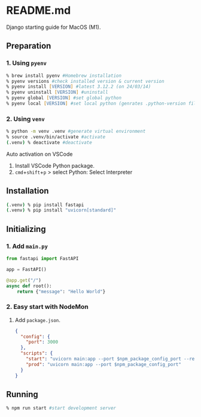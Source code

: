# README.md
Django starting guide for MacOS (M1).

## Preparation
### 1. Using `pyenv`
```zsh
% brew install pyenv #Homebrew installation
% pyenv versions #check installed version & current version
% pyenv install [VERSION] #latest 3.12.2 (on 24/03/14)
% pyenv uninstall [VERSION] #uninstall
% pyenv global [VERSION] #set global python
% pyenv local [VERSION] #set local python (genrates .python-version file)
```
### 2. Using `venv`
```zsh
% python -m venv .venv #generate virtual environment
% source .venv/bin/activate #activate
(.venv) % deactivate #deactivate
```
Auto activation on VSCode
  1. Install VSCode Python package.
  1. `cmd`+`shift`+`p` > select Python: Select Interpreter

## Installation
```zsh
(.venv) % pip install fastapi
(.venv) % pip install "uvicorn[standard]"
```

## Initializing
### 1. Add `main.py`
```py
from fastapi import FastAPI

app = FastAPI()

@app.get("/")
async def root():
    return {"message": "Hello World"}
```
### 2. Easy start with NodeMon
1. Add `package.json`.
    ```json
    {
      "config": {
        "port": 3000
      },
      "scripts": {
        "start": "uvicorn main:app --port $npm_package_config_port --reload",
        "prod": "uvicorn main:app --port $npm_package_config_port"
      }
    }
    ```

## Running
```zsh
% npm run start #start development server
```
